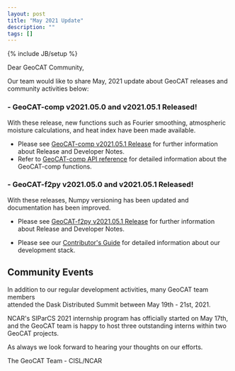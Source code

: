 ```yaml
---
layout: post
title: "May 2021 Update"
description: ""
tags: []
---
```

{% include JB/setup %}

Dear GeoCAT Community,

Our team would like to share May, 2021 update 
about GeoCAT releases and community activities below:  

### - GeoCAT-comp v2021.05.0 and v2021.05.1 Released!
With these release, new functions such as Fourier smoothing, atmospheric 
moisture calculations, and heat index have been made available.

- Please see
  [GeoCAT-comp v2021.05.1 Release](https://github.com/NCAR/geocat-comp/releases/tag/v2021.05.1)
  for further information about Release and Developer Notes.
- Refer to
  [GeoCAT-comp API reference](https://geocat-comp.readthedocs.io/en/latest/api.html)
  for detailed information about the GeoCAT-comp functions.

### - GeoCAT-f2py v2021.05.0 and v2021.05.1 Released!
With these releases, Numpy versioning has been updated and documentation has been improved.

- Please see 
[GeoCAT-f2py v2021.05.1 Release](https://github.com/NCAR/geocat-f2py/releases/tag/v2021.05.1)
for further information about Release and Developer Notes.

- Please see our 
[Contributor's Guide](https://geocat.ucar.edu/pages/contributing.html) 
for detailed information about our development stack. 

## Community Events

In addition to our regular development activities, many GeoCAT team members  
attended the Dask Distributed Summit between May 19th - 21st, 2021.

NCAR's SIParCS 2021 internship program has officially started on May 17th, and the 
GeoCAT team is happy to host three outstanding interns within two GeoCAT projects.

As always we look forward to hearing your thoughts on our efforts.

The GeoCAT Team - CISL/NCAR
